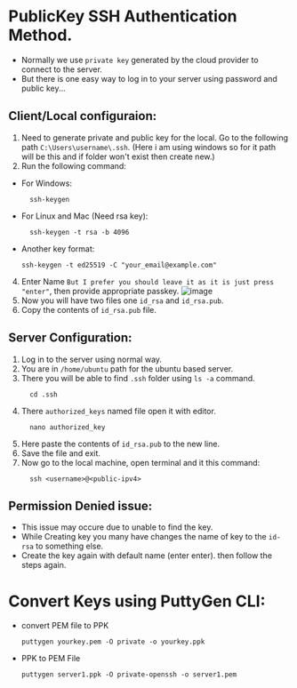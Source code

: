 # PublicKey SSH Authentication Method.
- Normally we use `private key` generated by the cloud provider to connect to the server.
- But there is one easy way to log in to your server using password and public key...

## Client/Local configuraion:
1. Need to generate private and public key for the local. Go to the following path `C:\Users\username\.ssh`. (Here i am using windows so for it path will be this and if folder won't exist then create new.)
2. Run the following command:
  - For Windows:
    ```
      ssh-keygen
    ```
  - For Linux and Mac (Need rsa key):
    ```
      ssh-keygen -t rsa -b 4096
    ```
  - Another key format:
    ```
    ssh-keygen -t ed25519 -C "your_email@example.com"
    ```
4. Enter Name `But I prefer you should leave it as it is just press "enter"`, then provide appropriate passkey.
   ![image](https://github.com/nishant-p-7span/Public-Key-Authentication/assets/160576245/d29c7e59-7337-43dc-a995-15fc37851b4b)
5. Now you will have two files one `id_rsa` and `id_rsa.pub`.
6. Copy the contents of `id_rsa.pub` file.

## Server Configuration:
1. Log in to the server using normal way.
2. You are in `/home/ubuntu` path for the ubuntu based server.
3. There you will be able to find `.ssh` folder using `ls -a` command.
   ```
     cd .ssh
   ```
5. There `authorized_keys` named file open it with editor.
   ```
     nano authorized_key
   ```
7. Here paste the contents of `id_rsa.pub` to the new line.
8. Save the file and exit.
9. Now go to the local machine, open terminal and it this command:
   ```
     ssh <username>@<public-ipv4>
   ```

## Permission Denied issue:
- This issue may occure due to unable to find the key.
- While Creating key you many have changes the name of key to the `id-rsa` to something else.
- Create the key again with default name (enter enter). then follow the steps again.

# Convert Keys using PuttyGen CLI:
- convert PEM file to PPK
  ```
  puttygen yourkey.pem -O private -o yourkey.ppk
  ```
- PPK to PEM File
  ```
  puttygen server1.ppk -O private-openssh -o server1.pem
  ```
